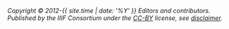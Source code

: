 _Copyright © 2012-{{ site.time | date: '%Y' }} Editors and contributors. Published by the IIIF Consortium under the [CC-BY][cc-by] license, see [disclaimer][disclaimer]._

[disclaimer]: /api/annex/notes/disclaimer.html
[cc-by]: http://creativecommons.org/licenses/by/4.0/ "Creative Commons &mdash; Attribution 4.0 International"